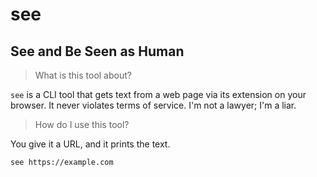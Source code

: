 # see

## See and Be Seen as Human

> What is this tool about?

`see` is a CLI tool that gets text from a web page via its extension on your browser. It never violates terms of service. I'm not a lawyer; I'm a liar.

> How do I use this tool?

You give it a URL, and it prints the text.

```bash
see https://example.com
```
